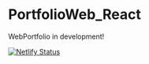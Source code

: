# PortfolioWeb_React

WebPortfolio in development!
 
 [![Netlify Status](https://api.netlify.com/api/v1/badges/740ae5e2-9408-43df-84e3-33317951cbf6/deploy-status)](https://app.netlify.com/sites/maxrivera/deploys)
